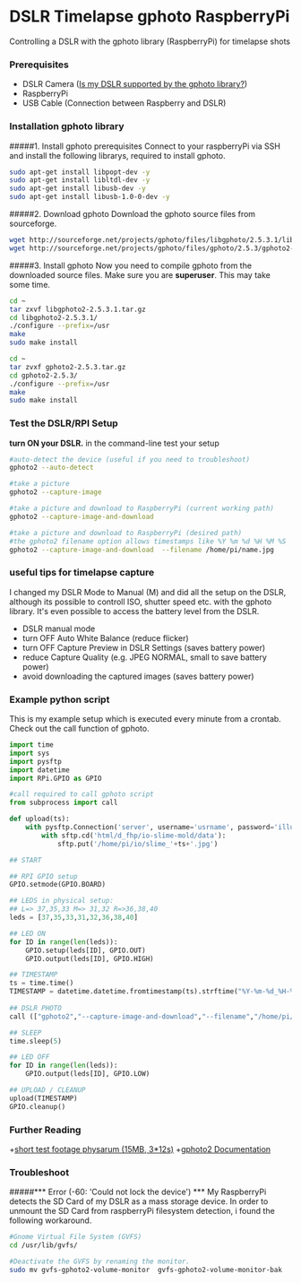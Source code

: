 # DSLR Timelapse gphoto RaspberryPi
Controlling a DSLR with the gphoto library (RaspberryPi) for timelapse shots

### Prerequisites
+ DSLR Camera ([Is my DSLR supported by the gphoto library?](http://gphoto.org/proj/libgphoto2/support.php))
+ RaspberryPi
+ USB Cable (Connection between Raspberry and DSLR)

### Installation gphoto library

#####1. Install gphoto prerequisites
Connect to your raspberryPi via SSH and install the following librarys, required to install gphoto.
```bash
sudo apt-get install libpopt-dev -y
sudo apt-get install libltdl-dev -y
sudo apt-get install libusb-dev -y
sudo apt-get install libusb-1.0-0-dev -y
```

#####2. Download gphoto
Download the gphoto source files from sourceforge.
```bash
wget http://sourceforge.net/projects/gphoto/files/libgphoto/2.5.3.1/libgphoto2-2.5.3.1.tar.gz
wget http://sourceforge.net/projects/gphoto/files/gphoto/2.5.3/gphoto2-2.5.3.tar.gz
```

#####3. Install gphoto
Now you need to compile gphoto from the downloaded source files. Make sure you are **superuser**. This may take some time.

```bash
cd ~
tar zxvf libgphoto2-2.5.3.1.tar.gz
cd libgphoto2-2.5.3.1/
./configure --prefix=/usr
make
sudo make install

cd ~
tar zvxf gphoto2-2.5.3.tar.gz
cd gphoto2-2.5.3/
./configure --prefix=/usr
make
sudo make install
```

### Test the DSLR/RPI Setup
**turn ON your DSLR.** in the command-line test your setup

```bash
#auto-detect the device (useful if you need to troubleshoot)
gphoto2 --auto-detect

#take a picture
gphoto2 --capture-image

#take a picture and download to RaspberryPi (current working path)
gphoto2 --capture-image-and-download 

#take a picture and download to RaspberryPi (desired path)
#the gphoto2 filename option allows timestamps like %Y %m %d %H %M %S
gphoto2 --capture-image-and-download  --filename /home/pi/name.jpg
```
### useful tips for timelapse capture
I changed my DSLR Mode to Manual (M) and did all the setup on the DSLR, although its possible to controll ISO, shutter speed etc. with the gphoto library. It's even possible to access the battery level from the DSLR.

+ DSLR manual mode
+ turn OFF Auto White Balance (reduce flicker)
+ turn OFF Capture Preview in DSLR Settings (saves battery power)
+ reduce Capture Quality (e.g. JPEG NORMAL, small to save battery power)
+ avoid downloading the captured images (saves battery power)

### Example python script
This is my example setup which is executed every minute from a crontab. Check out the call function of gphoto.

```python
import time
import sys
import pysftp
import datetime
import RPi.GPIO as GPIO

#call required to call gphoto script
from subprocess import call

def upload(ts):
    with pysftp.Connection('server', username='usrname', password='illuminati') as sftp:
    	with sftp.cd('html/d_fhp/io-slime-mold/data'):
    		sftp.put('/home/pi/io/slime_'+ts+'.jpg')

## START

## RPI GPIO setup
GPIO.setmode(GPIO.BOARD)

## LEDS in physical setup: 
## L=> 37,35,33 M=> 31,32 R=>36,38,40 
leds = [37,35,33,31,32,36,38,40]

## LED ON
for ID in range(len(leds)):
	GPIO.setup(leds[ID], GPIO.OUT)
	GPIO.output(leds[ID], GPIO.HIGH)

## TIMESTAMP
ts = time.time()
TIMESTAMP = datetime.datetime.fromtimestamp(ts).strftime("%Y-%m-%d_%H-%M-%S")
	
## DSLR PHOTO
call (["gphoto2","--capture-image-and-download","--filename","/home/pi/io/slime_"+TIMESTAMP+".jpg"])

## SLEEP
time.sleep(5)

## LED OFF
for ID in range(len(leds)):
	GPIO.output(leds[ID], GPIO.LOW)

## UPLOAD / CLEANUP
upload(TIMESTAMP)
GPIO.cleanup()
```

### Further Reading
+[short test footage physarum (15MB, 3*12s)](topada.hercules.uberspace.de/d_fhp/slime-lapse01-720p.mov)
+[gphoto2 Documentation](http://www.gphoto.org/doc/manual/ref-gphoto2-cli.html)


### Troubleshoot
#####*** Error (-60: 'Could not lock the device') ***
My RaspberryPi detects the SD Card of my DSLR as a mass storage device. In order to unmount the SD Card from raspberryPi filesystem detection, i found the following workaround.

```bash
#Gnome Virtual File System (GVFS)
cd /usr/lib/gvfs/

#Deactivate the GVFS by renaming the monitor. 
sudo mv gvfs-gphoto2-volume-monitor  gvfs-gphoto2-volume-monitor-bak
```
 
